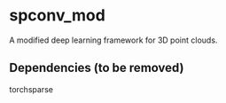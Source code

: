 # spconv_mod
A modified deep learning framework for 3D point clouds.

## Dependencies (to be removed)
torchsparse
